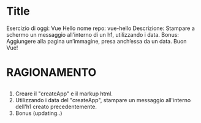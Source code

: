 Title
===

Esercizio di oggi: Vue Hello
nome repo: vue-hello
Descrizione:
Stampare a schermo un messaggio all’interno di un h1, utilizzando i data.
Bonus:
Aggiungere alla pagina un’immagine, presa anch’essa da un data.
Buon Vue!

RAGIONAMENTO
===
##
1. Creare il "createApp" e il markup html.
2. Utilizzando i data del "createApp", stampare un messaggio all'interno dell'h1 creato precedentemente.
3. Bonus (updating..)

